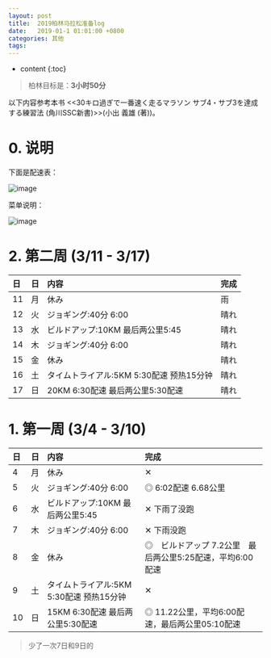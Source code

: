 ```yaml
---
layout: post
title:  2019柏林马拉松准备log
date:   2019-01-1 01:01:00 +0800
categories: 其他
tags:
---
```

* content
{:toc}

> 柏林目标是：**3小时50分**

以下内容参考本书 <<30キロ過ぎで一番速く走るマラソン サブ4・サブ3を達成する練習法 (角川SSC新書)>>(小出 義雄 (著))。

# 0. 说明

下面是配速表：

![image](https://user-images.githubusercontent.com/18595935/53800995-5c193e00-3f81-11e9-9093-14573dca7f09.png)

菜单说明：

![image](https://user-images.githubusercontent.com/18595935/53801197-e366b180-3f81-11e9-869b-8c2bd7a7419f.png)


# 2. 第二周 (3/11 - 3/17)

|日|日|内容|完成|
|:--|:--|:--|:--|
|11|月|休み|雨|
|12|火|ジョギング:40分 6:00|晴れ|
|13|水|ビルドアップ:10KM 最后两公里5:45|晴れ|
|14|木|ジョギング:40分 6:00|晴れ|
|15|金|休み|晴れ|
|16|土|タイムトライアル:5KM 5:30配速 预热15分钟|晴れ|
|17|日|20KM 6:30配速 最后两公里5:30配速|晴れ |

# 1. 第一周 (3/4 - 3/10)

|日|日|内容|完成|
|:--|:--|:--|:--|
|4|月|休み|✕|
|5|火|ジョギング:40分 6:00|◎ 6:02配速 6.68公里|
|6|水|ビルドアップ:10KM 最后两公里5:45|✕ 下雨了没跑|
|7|木|ジョギング:40分 6:00|✕ 下雨没跑|
|8|金|休み|◎　ビルドアップ 7.2公里　最后两公里5:25配速，平均6:00配速|
|9|土|タイムトライアル:5KM 5:30配速 预热15分钟|✕|
|10|日|15KM 6:30配速 最后两公里5:30配速|◎  11.22公里，平均6:00配速，最后两公里05:10配速|

> 少了一次7日和9日的

